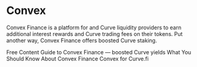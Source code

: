 # Convex

Convex Finance is a platform for and Curve liquidity providers to earn additional interest rewards and Curve trading fees on their tokens. Put another way, Convex Finance offers boosted Curve staking.

<ResourceGroupTitle>Free Content</ResourceGroupTitle>
<BadgeLink badgeText='Read' colorScheme='yellow' href='https://medium.com/stakingbits/guide-to-convex-finance-91253329e51b'>Guide to Convex Finance — boosted Curve yields</BadgeLink>
<BadgeLink badgeText='Read' colorScheme='yellow' href='https://www.altcoinbuzz.io/reviews/what-you-should-know-about-convex-finance/'>What You Should Know About Convex Finance</BadgeLink>
<BadgeLink badgeText='Read' colorScheme='yellow' href='https://docs.convexfinance.com/convexfinance/general-information/why-convex'>Convex for Curve.fi</BadgeLink>